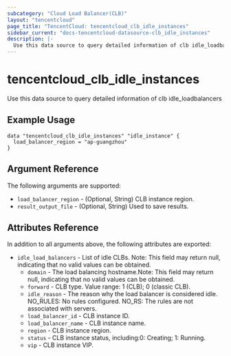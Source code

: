 ```yaml
---
subcategory: "Cloud Load Balancer(CLB)"
layout: "tencentcloud"
page_title: "TencentCloud: tencentcloud_clb_idle_instances"
sidebar_current: "docs-tencentcloud-datasource-clb_idle_instances"
description: |-
  Use this data source to query detailed information of clb idle_loadbalancers
---
```


# tencentcloud_clb_idle_instances

Use this data source to query detailed information of clb idle_loadbalancers

## Example Usage

```hcl
data "tencentcloud_clb_idle_instances" "idle_instance" {
  load_balancer_region = "ap-guangzhou"
}
```

## Argument Reference

The following arguments are supported:

* `load_balancer_region` - (Optional, String) CLB instance region.
* `result_output_file` - (Optional, String) Used to save results.

## Attributes Reference

In addition to all arguments above, the following attributes are exported:

* `idle_load_balancers` - List of idle CLBs. Note: This field may return null, indicating that no valid values can be obtained.
  * `domain` - The load balancing hostname.Note: This field may return null, indicating that no valid values can be obtained.
  * `forward` - CLB type. Value range: 1 (CLB); 0 (classic CLB).
  * `idle_reason` - The reason why the load balancer is considered idle. NO_RULES: No rules configured. NO_RS: The rules are not associated with servers.
  * `load_balancer_id` - CLB instance ID.
  * `load_balancer_name` - CLB instance name.
  * `region` - CLB instance region.
  * `status` - CLB instance status, including:0: Creating; 1: Running.
  * `vip` - CLB instance VIP.



